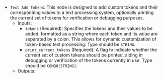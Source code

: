 - `Text Add Tokens`: This node is designed to add custom tokens and their corresponding values to a text processing system, optionally printing the current set of tokens for verification or debugging purposes.
    - Inputs:
        - `tokens` (Required): Specifies the tokens and their values to be added, formatted as a string where each token and its value are separated by a colon. This allows for dynamic customization of token-based text processing. Type should be `STRING`.
        - `print_current_tokens` (Required): A flag to indicate whether the current set of custom tokens should be printed, aiding in debugging or verification of the tokens currently in use. Type should be `COMBO[STRING]`.
    - Outputs:
